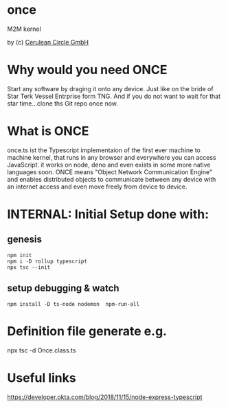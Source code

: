 # once
M2M kernel

by (c) [Cerulean Circle GmbH](https://ceruleancircle.com)

# Why would you need ONCE
Start any software by draging it onto any device. Just like on the bride of Star Terk Vessel Entrprise form TNG.
And if you do not want to wait for that star time...clone ths Git repo once now.
# What is ONCE
once.ts ist the Typescript implementaion of the first ever machine to machine kernel, that runs in any browser and everywhere you can access JavaScript. it works on node, deno and even exists in some more native languages soon.
ONCE means "Object Network Communication Engine" and enables distributed objects to communicate between any device with an internet access and even move freely from device to device.



# INTERNAL: Initial Setup done with:
## genesis

```
npm init
npm i -D rollup typescript
npx tsc --init
```

## setup debugging & watch
```
npm install -D ts-node nodemon  npm-run-all
```



# Definition file generate e.g.
npx tsc -d Once.class.ts 

# Useful links
https://developer.okta.com/blog/2018/11/15/node-express-typescript
